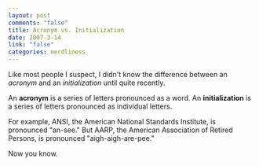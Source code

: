 ```yaml
--- 
layout: post
comments: "false"
title: Acronym vs. Initialization
date: 2007-3-14
link: "false"
categories: nerdliness
---
```

Like most people I suspect, I didn't know the difference between an <i>acronym</i> and an <i>initialization</i> until quite recently.

An <strong>acronym</strong> is a series of letters pronounced as a word. An <strong>initialization</strong> is a series of letters pronounced as individual letters.

For example, ANSI, the American National Standards Institute, is pronounced "an-see." But AARP, the American Association of Retired Persons, is pronounced "aigh-aigh-are-pee."

Now you know.
